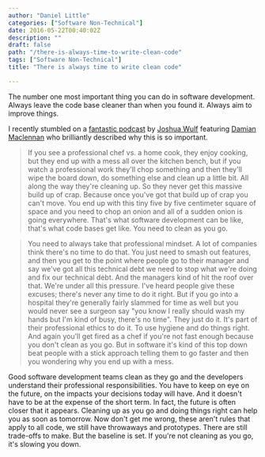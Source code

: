 ```yaml
---
author: "Daniel Little"
categories: ["Software Non-Technical"]
date: 2016-05-22T00:40:02Z
description: ""
draft: false
path: "/there-is-always-time-to-write-clean-code"
tags: ["Software Non-Technical"]
title: "There is always time to write clean code"

---
```


The number one most important thing you can do in software development. Always leave the code base cleaner than when you found it. Always aim to improve things.

I recently stumbled on a [fantastic podcast](https://www.thebesttechpodcastintheworld.com/2016/05/21/episode-001/) by [Joshua Wulf](https://twitter.com/sitapati) featuring [Damian Maclennan](https://twitter.com/DamianM) who brilliantly described why this is so important.

> If you see a professional chef vs. a home cook, they enjoy cooking, but they end up with a mess all over the kitchen bench, but if you watch a professional work they'll chop something and then they'll wipe the board down, do something else and clean up a little bit. All along the way they're cleaning up. So they never get this massive build up of crap. Because once you've got that build up of crap you can't move. You end up with this tiny five by five centimeter square of space and you need to chop an onion and all of a sudden onion is going everywhere. That's what software development can be like, that's what code bases get like. You need to clean as you go.

> You need to always take that professional mindset. A lot of companies think there's no time to do that. You just need to smash out features, and then you get to the point where people go to their manager and say we've got all this technical debt we need to stop what we're doing and fix our technical debt. And the managers kind of hit the roof over that. We're under all this pressure. I've heard people give these excuses; there's never any time to do it right. But if you go into a hospital they're generally fairly slammed for time as well but you would never see a surgeon say "you know I really should wash my hands but I'm kind of busy, there's no time". They just do it. It's part of their professional ethics to do it. To use hygiene and do things right. And again you'll get fired as a chef if you're not fast enough because you don't clean as you go. But in software it's kind of this top down beat people with a stick approach telling them to go faster and then you wondering why you end up with a mess.

Good software development teams clean as they go and the developers understand their professional responsibilities. You have to keep on eye on the future, on the impacts your decisions today will have. And it doesn't have to be at the expense of the short term. In fact, the future is often closer that it appears. Cleaning up as you go and doing things right can help you as soon as tomorrow. Now don't get me wrong, these aren't rules that apply to all code, we still have throwaways and prototypes. There are still trade-offs to make. But the baseline is set. If you're not cleaning as you go, it's slowing you down.